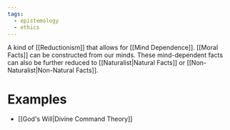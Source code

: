 ```yaml
---
tags:
  - epistemology
  - ethics
---
```

A kind of [[Reductionism]] that allows for [[Mind Dependence]].
[[Moral Facts]] can be constructed from our minds.
These mind-dependent facts can also be further reduced to [[Naturalist|Natural Facts]] or [[Non-Naturalist|Non-Natural Facts]]. 
# Examples
- [[God's Will|Divine Command Theory]]